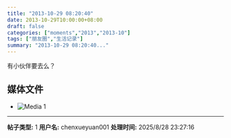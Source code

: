 ```yaml
---
title: "2013-10-29 08:20:40"
date: 2013-10-29T10:00:00+08:00
draft: false
categories: ["moments","2013","2013-10"]
tags: ["朋友圈","生活记录"]
summary: "2013-10-29 08:20:40..."
---
```


有小伙伴要去么？

## 媒体文件

- ![Media 1](/Moments/photos/2013-10-29/201310290820400.jpg)

---

**帖子类型:** 1
**用户名:** chenxueyuan001
**处理时间:** 2025/8/28 23:27:16